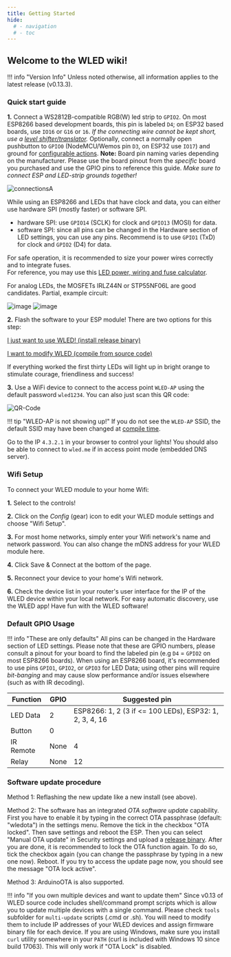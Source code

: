 ```yaml
---
title: Getting Started
hide:
  # - navigation
  # - toc
---
```


## Welcome to the WLED wiki!

!!! info "Version Info"
    Unless noted otherwise, all information applies to the latest release (v0.13.3).

### Quick start guide

**1.** Connect a  WS2812B-compatible RGB(W) led strip to `GPIO2`. On most ESP8266 based development boards, this pin is labeled `D4`; on ESP32 based boards, use `IO16` or `G16` or `16`. _If the connecting wire cannot be kept short, use a [level shifter/translator](/basics/compatible-hardware#levelshifters)._ Optionally, connect a normally open pushbutton to `GPIO0` (NodeMCU/Wemos pin `D3`, on ESP32 use `IO17`) and ground for [configurable actions](/features/macros).
**Note:** Board pin naming varies depending on the manufacturer. Please use the board pinout from the _specific_ board you purchased and use the GPIO pins to reference this guide. _Make sure to connect ESP and LED-strip grounds together!_

![connectionsA](https://github.com/Aircoookie/WLED-Docs/assets/59397047/78cc27f3-f0e4-4c04-bd3f-d35caf143456)

While using an ESP8266 and LEDs that have clock and data, you can either use hardware SPI (mostly faster) or software SPI.

  - hardware SPI: use `GPIO14` (SCLK) for clock and `GPIO13` (MOSI) for data.
  - software SPI: since all pins can be changed in the Hardware section of LED settings, you can use any pins. Recommend is to use `GPIO1` (TxD) for clock and `GPIO2` (D4) for data. 

For safe operation, it is recommended to size your power wires correctly and to integrate fuses.  
For reference, you may use this [LED power, wiring and fuse calculator](https://wled-calculator.github.io/).

For analog LEDs, the MOSFETs IRLZ44N or STP55NF06L are good candidates. Partial, example circuit:

![image](https://github.com/Aircoookie/WLED-Docs/assets/59397047/87e3f4ef-05fb-452a-8cc1-d0187254b466)
 ![image](https://user-images.githubusercontent.com/59397047/166152797-111eccae-1942-45d2-8980-1b584ebdeaf9.png)

**2.** Flash the software to your ESP module! There are two options for this step:

[I just want to use WLED! (install release binary)](/basics/install-binary)

[I want to modify WLED (compile from source code)](/advanced/compiling-wled)

If everything worked the first thirty LEDs will light up in bright orange to stimulate courage, friendliness and success!

**3.** Use a WiFi device to connect to the access point `WLED-AP` using the default password `wled1234`.
You can also just scan this QR code:

![QR-Code](https://i.ibb.co/h2YswXK/WLED-QR-Connect-WB.png)

!!! tip "WLED-AP is not showing up!"
    If you do not see the `WLED-AP` SSID, the default SSID may have been changed at [compile time](/advanced/custom-ap).

Go to the IP `4.3.2.1` in your browser to control your lights! You should also be able to connect to `wled.me` if in access point mode (embedded DNS server).

### Wifi Setup

To connect your WLED module to your home Wifi:

**1.** Select to the controls!

**2.** Click on the _Config_ (gear) icon to edit your WLED module settings and choose "Wifi Setup".

**3.** For most home networks, simply enter your Wifi network's name and network password. You can also change the mDNS address for your WLED module here.

**4.** Click Save & Connect at the bottom of the page.

**5.** Reconnect your device to your home's Wifi network.

**6.**  Check the device list in your router's user interface for the IP of the WLED device within your local network. For easy automatic discovery, use the WLED app! Have fun with the WLED software!

### Default GPIO Usage

!!! info "These are only defaults"
    All pins can be changed in the Hardware section of LED settings. Please note that these are GPIO numbers, please consult a pinout for your board to find the labeled pin (e.g `D4` = `GPIO2` on most ESP8266 boards). When using an ESP8266 board, it's recommended to use pins `GPIO1`, `GPIO2`, or `GPIO3` for LED Data; using other pins will require _bit-banging_ and may cause slow performance and/or issues elsewhere (such as with IR decoding).

| Function | GPIO | Suggested pin |
|---|---|---|
LED Data | 2 | ESP8266: 1, 2 (3 if <= 100 LEDs), ESP32: 1, 2, 3, 4, 16
Button | 0 | 
IR Remote| None | 4
Relay | None | 12

### Software update procedure

Method 1: Reflashing the new update like a new install (see above).

Method 2: The software has an integrated _OTA software update_ capability.
First you have to enable it by typing in the correct OTA passphrase (default: "wledota") in the settings menu.
Remove the tick in the checkbox "OTA locked". Then save settings and reboot the ESP.
Then you can select "Manual OTA update" in Security settings and upload a [release binary](https://github.com/Aircoookie/WLED/releases).
After you are done, it is recommended to lock the OTA function again.
To do so, tick the checkbox again (you can change the passphrase by typing in a new one now). Reboot.
If you try to access the update page now, you should see the message "OTA lock active".

Method 3: ArduinoOTA is also supported.

!!! info "If you own multiple devices and want to update them"
    Since v0.13 of WLED source code includes shell/command prompt scripts which is allow you to update multiple devices with a single command. Please check `tools` subfolder for `multi-update` scripts (.cmd or .sh). You will need to modify them to include IP addresses of your WLED devices and assign firmware binary file for each device. If you are using Windows, make sure you install `curl` utility somewhere in your `PATH` (curl is included with Windows 10 since build 17063). This will only work if "OTA Lock" is disabled.
